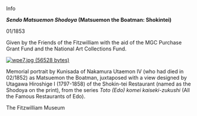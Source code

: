 Info

**_Sendo Matsuemon Shodoya_ (Matsuemon the Boatman: Shokintei)**

01/1853

Given by the Friends of the Fitzwilliam with the aid of the MGC Purchase Grant Fund and the National Art Collections Fund.

[![wpe7.jpg (56528 bytes)](textdP3.jpg)](KUN/kunp70.htm)

Memorial portrait by Kunisada of Nakamura Utaemon IV (who had died in 02/1852) as Matsuemon the Boatman, juxtaposed with a view designed by Utagawa Hiroshige I (1797-1858) of the Shokin-tei Restaurant (named as the Shodoya on the print), from the series _Toto (Edo) komei kaiseki-zukushi_ (All the Famous Restaurants of Edo).



The Fitzwilliam Museum
